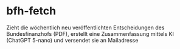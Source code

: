 # bfh-fetch
Zieht die wöchentlich neu veröffentlichten Entscheidungen des Bundesfinanzhofs (PDF), erstellt eine Zusammenfassung mittels KI (ChatGPT 5-nano) und versendet sie an Mailadresse
